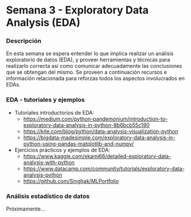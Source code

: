 Semana 3 - Exploratory Data Analysis (EDA)
==========================================

### Descripción

En esta semana se espera entender lo que implica realizar un análisis exploratorio de datos (EDA), y proveer herramientas y técnicas para realizarlo correcta así como comunicar adecuadamente las conclusiones que se obtengan del mismo. Se proveen a continuación recursos e información relacionada para reforzas todos los aspectos involucrados en EDAs.


### EDA - tutoriales y ejemplos

- Tutoriales introductorios de EDA:
    - https://medium.com/python-pandemonium/introduction-to-exploratory-data-analysis-in-python-8b6bcb55c190
    - https://kite.com/blog/python/data-analysis-visualization-python
    - https://bigdata-madesimple.com/exploratory-data-analysis-in-python-using-pandas-matplotlib-and-numpy/
- Ejercicios prácticos y ejemplos de EDA:
    - https://www.kaggle.com/ekami66/detailed-exploratory-data-analysis-with-python
    - https://www.datacamp.com/community/tutorials/exploratory-data-analysis-python
    - https://github.com/Singhak/MLPortfolio
    
### Análisis estadístico de datos

Próximamente...